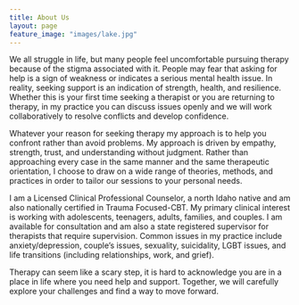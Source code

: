 ```yaml
---
title: About Us
layout: page
feature_image: "images/lake.jpg"
---
```


We all struggle in life, but many people feel uncomfortable pursuing therapy because of the stigma associated with it. People may fear that asking for help is a sign of weakness or indicates a serious mental health issue. In reality, seeking support is an indication of strength, health, and resilience. Whether this is your first time seeking a therapist or you are returning to therapy, in my practice you can discuss issues openly and we will work collaboratively to resolve conflicts and develop confidence. 
 
Whatever your reason for seeking therapy my approach is to help you confront rather than avoid problems. My approach is driven by empathy, strength, trust, and understanding without judgment. Rather than approaching every case in the same manner and the same therapeutic orientation, I choose to draw on a wide range of theories, methods, and practices in order to tailor our sessions to your personal needs.
 
I am a Licensed Clinical Professional Counselor, a north Idaho native and am also nationally certified in Trauma Focused-CBT. My primary clinical interest is working with adolescents, teenagers, adults, families, and couples. I am available for consultation and am also a state registered supervisor for therapists that require supervision. Common issues in my practice include anxiety/depression, couple’s issues, sexuality, suicidality, LGBT issues, and life transitions (including relationships, work, and grief).
 
Therapy can seem like a scary step, it is hard to acknowledge you are in a place in life where you need help and support. Together, we will carefully explore your challenges and find a way to move forward.

